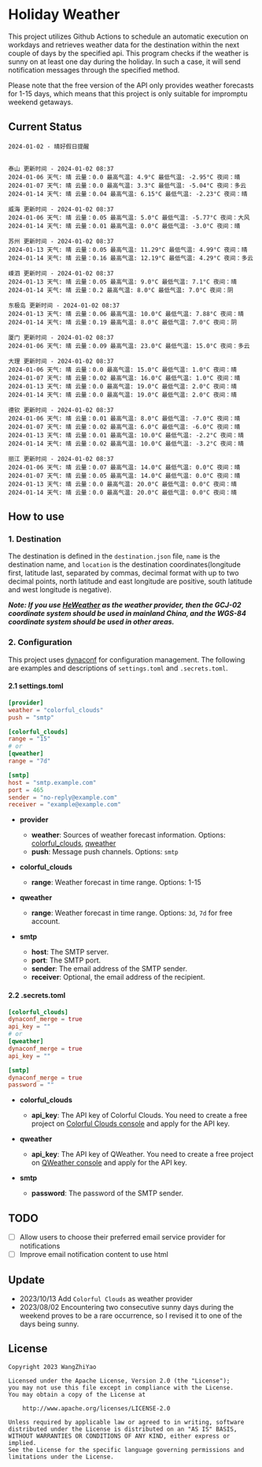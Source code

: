 # Holiday Weather

This project utilizes Github Actions to schedule an automatic execution on workdays and retrieves weather data for the destination within the next couple of days by the  specified api.
This program checks if the weather is sunny on at least one day during the holiday. In such a case, it will send notification messages through the specified method.

Please note that the free version of the API only provides weather forecasts for 1-15 days, which means that this project is only suitable for impromptu weekend getaways.

## Current Status

```
2024-01-02 - 晴好假日提醒


泰山 更新时间 - 2024-01-02 08:37
2024-01-06 天气: 晴 云量：0.0 最高气温: 4.9°C 最低气温: -2.95°C 夜间：晴
2024-01-07 天气: 晴 云量：0.0 最高气温: 3.3°C 最低气温: -5.04°C 夜间：多云
2024-01-14 天气: 晴 云量：0.04 最高气温: 6.15°C 最低气温: -2.23°C 夜间：晴

威海 更新时间 - 2024-01-02 08:37
2024-01-06 天气: 晴 云量：0.05 最高气温: 5.0°C 最低气温: -5.77°C 夜间：大风
2024-01-14 天气: 晴 云量：0.01 最高气温: 0.0°C 最低气温: -3.0°C 夜间：晴

苏州 更新时间 - 2024-01-02 08:37
2024-01-13 天气: 晴 云量：0.05 最高气温: 11.29°C 最低气温: 4.99°C 夜间：晴
2024-01-14 天气: 晴 云量：0.16 最高气温: 12.19°C 最低气温: 4.29°C 夜间：多云

嵊泗 更新时间 - 2024-01-02 08:37
2024-01-13 天气: 晴 云量：0.05 最高气温: 9.0°C 最低气温: 7.1°C 夜间：晴
2024-01-14 天气: 晴 云量：0.2 最高气温: 8.0°C 最低气温: 7.0°C 夜间：阴

东极岛 更新时间 - 2024-01-02 08:37
2024-01-13 天气: 晴 云量：0.06 最高气温: 10.0°C 最低气温: 7.88°C 夜间：晴
2024-01-14 天气: 晴 云量：0.19 最高气温: 8.0°C 最低气温: 7.0°C 夜间：阴

厦门 更新时间 - 2024-01-02 08:37
2024-01-06 天气: 晴 云量：0.09 最高气温: 23.0°C 最低气温: 15.0°C 夜间：多云

大理 更新时间 - 2024-01-02 08:37
2024-01-06 天气: 晴 云量：0.0 最高气温: 15.0°C 最低气温: 1.0°C 夜间：晴
2024-01-07 天气: 晴 云量：0.02 最高气温: 16.0°C 最低气温: 1.0°C 夜间：晴
2024-01-13 天气: 晴 云量：0.0 最高气温: 19.0°C 最低气温: 2.0°C 夜间：晴
2024-01-14 天气: 晴 云量：0.0 最高气温: 19.0°C 最低气温: 2.0°C 夜间：晴

德钦 更新时间 - 2024-01-02 08:37
2024-01-06 天气: 晴 云量：0.01 最高气温: 8.0°C 最低气温: -7.0°C 夜间：晴
2024-01-07 天气: 晴 云量：0.02 最高气温: 6.0°C 最低气温: -6.0°C 夜间：晴
2024-01-13 天气: 晴 云量：0.01 最高气温: 10.0°C 最低气温: -2.2°C 夜间：晴
2024-01-14 天气: 晴 云量：0.02 最高气温: 10.0°C 最低气温: -3.2°C 夜间：晴

丽江 更新时间 - 2024-01-02 08:37
2024-01-06 天气: 晴 云量：0.07 最高气温: 14.0°C 最低气温: 0.0°C 夜间：晴
2024-01-07 天气: 晴 云量：0.05 最高气温: 14.0°C 最低气温: 0.0°C 夜间：晴
2024-01-13 天气: 晴 云量：0.0 最高气温: 20.0°C 最低气温: 0.0°C 夜间：晴
2024-01-14 天气: 晴 云量：0.0 最高气温: 20.0°C 最低气温: 0.0°C 夜间：晴

```

## How to use

### 1. Destination

The destination is defined in the `destination.json` file, `name` is the destination name, and `location` is the destination coordinates(longitude first, latitude last, separated by commas, decimal format with up to two decimal points, north latitude and east longitude are positive, south latitude and west longitude is negative).

***Note: If you use [HeWeather](https://dev.qweather.com/docs/) as the weather provider, then the GCJ-02 coordinate system should be used in mainland China, and the WGS-84 coordinate system should be used in other areas.***

### 2. Configuration

This project uses [dynaconf](https://github.com/dynaconf/dynaconf) for configuration management. The following are examples and descriptions of `settings.toml`  and `.secrets.toml`.

#### 2.1 settings.toml

```toml
[provider]
weather = "colorful_clouds"
push = "smtp"

[colorful_clouds]
range = "15"
# or
[qweather]
range = "7d"

[smtp]
host = "smtp.example.com"
port = 465
sender = "no-reply@example.com"
receiver = "example@example.com"
```
- **provider**
  - **weather**: Sources of weather forecast information. Options: [colorful_clouds](https://docs.caiyunapp.com/docs/daily), [qweather](https://dev.qweather.com/docs/api/weather/weather-daily-forecast/)
  - **push**: Message push channels. Options: `smtp`

- **colorful_clouds**
  - **range**:  Weather forecast in time range. Options: 1-15

- **qweather**
  - **range**: Weather forecast in time range. Options: `3d`, `7d` for free account.

- **smtp**
  - **host**: The SMTP server.
  - **port**: The SMTP port.
  - **sender**: The email address of the SMTP sender.
  - **receiver**: Optional, the email address of the recipient.

#### 2.2 .secrets.toml

```toml
[colorful_clouds]
dynaconf_merge = true
api_key = ""
# or
[qweather]
dynaconf_merge = true
api_key = ""

[smtp]
dynaconf_merge = true
password = ""
```

- **colorful_clouds**
  - **api_key**:  The API key of Colorful Clouds. You need to create a free project on [Colorful Clouds console](https://platform.caiyunapp.com/dashboard/index) and apply for the API key.

- **qweather**
  - **api_key**: The API key of QWeather. You need to create a free project on [QWeather console](https://console.qweather.com/#/console) and apply for the API key.

- **smtp**
  - **password**: The password of the SMTP sender.


## TODO

- [ ] Allow users to choose their preferred email service provider for notifications
- [ ] Improve email notification content to use html

## Update
- 2023/10/13 Add `Colorful Clouds` as weather provider 
- 2023/08/02 Encountering two consecutive sunny days during the weekend proves to be a rare occurrence, so I revised it to one of the days being sunny.

## License

    Copyright 2023 WangZhiYao
    
    Licensed under the Apache License, Version 2.0 (the "License");
    you may not use this file except in compliance with the License.
    You may obtain a copy of the License at
    
        http://www.apache.org/licenses/LICENSE-2.0
    
    Unless required by applicable law or agreed to in writing, software
    distributed under the License is distributed on an "AS IS" BASIS,
    WITHOUT WARRANTIES OR CONDITIONS OF ANY KIND, either express or implied.
    See the License for the specific language governing permissions and
    limitations under the License.
